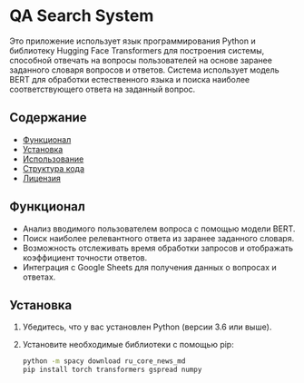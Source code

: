 # QA Search System

Это приложение использует язык программирования Python и библиотеку Hugging Face Transformers для построения системы, способной отвечать на вопросы пользователей на основе заранее заданного словаря вопросов и ответов. Система использует модель BERT для обработки естественного языка и поиска наиболее соответствующего ответа на заданный вопрос.

## Содержание

- [Функционал](#функционал)
- [Установка](#установка)
- [Использование](#использование)
- [Структура кода](#структура-кода)
- [Лицензия](#лицензия)

## Функционал

- Анализ вводимого пользователем вопроса с помощью модели BERT.
- Поиск наиболее релевантного ответа из заранее заданного словаря.
- Возможность отслеживать время обработки запросов и отображать коэффициент точности ответов.
- Интеграция с Google Sheets для получения данных о вопросах и ответах.

## Установка

1. Убедитесь, что у вас установлен Python (версии 3.6 или выше).
2. Установите необходимые библиотеки с помощью pip:

   ```bash
   python -m spacy download ru_core_news_md
   pip install torch transformers gspread numpy
